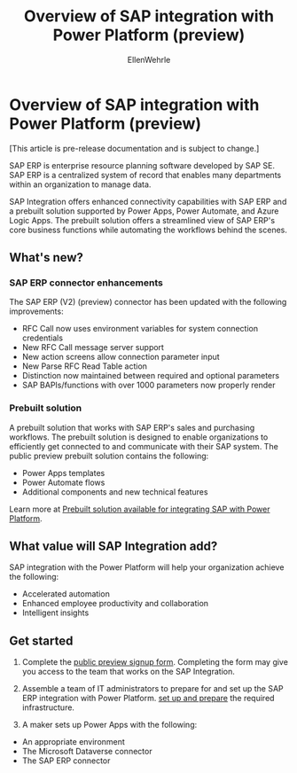 ﻿---
title: Overview of SAP integration with Power Platform (preview)
description: Learn about the SAP integration with Power Platform, and the capabilities of the SAP connector working with Power Automate.
services: ''
suite: flow
documentationcenter: na
author: EllenWehrle
manager: jongilman
editor: ''
tags: ''
ms.devlang: na
ms.subservice: cloud-flow
ms.topic: article
ms.tgt_pltfrm: na
ms.workload: na
ms.date: 09/19/2022
ms.author: ellenwehrle
search.app: 
  - Flow
search.audienceType: 
  - flowmaker
  - enduser
---

# Overview of SAP integration with Power Platform (preview)

[This article is pre-release documentation and is subject to change.]

SAP ERP is enterprise resource planning software developed by SAP SE. SAP ERP is a centralized system of record that enables many departments within an organization to manage data.

 SAP Integration offers enhanced connectivity capabilities with SAP ERP and a prebuilt solution supported by Power Apps, Power Automate, and Azure Logic Apps. The prebuilt solution offers a streamlined view of SAP ERP's core business functions while automating the workflows behind the scenes.

## What's new?

### SAP ERP connector enhancements

The SAP ERP (V2) (preview) connector has been updated with the following improvements:

- RFC Call now uses environment variables for system connection credentials
- New RFC Call message server support
- New action screens allow connection parameter input
- New Parse RFC Read Table action
- Distinction now maintained between required and optional parameters
- SAP BAPIs/functions with over 1000 parameters now properly render


### Prebuilt solution

A prebuilt solution that works with SAP ERP's sales and purchasing workflows. The prebuilt solution is designed to enable organizations to efficiently get connected to and communicate with their SAP system. The public preview prebuilt solution contains the following:

- Power Apps templates
- Power Automate flows
- Additional components and new technical features

Learn more at [Prebuilt solution available for integrating SAP with Power Platform](solutions.md).

## What value will SAP Integration add?

SAP integration with the Power Platform will help your organization achieve the following:

- Accelerated automation
- Enhanced employee productivity and collaboration
- Intelligent insights

## Get started

1. Complete the [public preview signup form](<https://aka.ms/PowerAutomate-SAPIntegration-Signup>). Completing the form may give you access to the team that works on the SAP Integration.

1. Assemble a team of IT administrators to prepare for and set up the SAP ERP integration with Power Platform. [set up and prepare](set-up-prepare.md) the required infrastructure.
2. A maker sets up Power Apps with the following:  

- An appropriate environment 
- The Microsoft Dataverse connector
- The SAP ERP connector